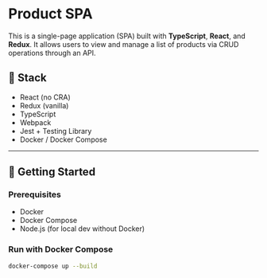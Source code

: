 # Product SPA

This is a single-page application (SPA) built with **TypeScript**, **React**, and **Redux**. It allows users to view and manage a list of products via CRUD operations through an API.

## 🧱 Stack

- React (no CRA)
- Redux (vanilla)
- TypeScript
- Webpack
- Jest + Testing Library
- Docker / Docker Compose

---

## 🚀 Getting Started

### Prerequisites

- Docker
- Docker Compose
- Node.js (for local dev without Docker)

### Run with Docker Compose

```bash
docker-compose up --build
